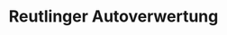---
title: "Reutlinger Autoverwertung"
url: /reutlingen/reutlinger-autoverwertung/
shop: Autoteile
---
